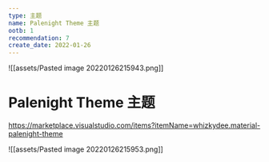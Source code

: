 ```yaml
---
type: 主题
name: Palenight Theme 主题
ootb: 1
recommendation: 7
create_date: 2022-01-26
---
```



![[assets/Pasted image 20220126215943.png]]

# Palenight Theme 主题

https://marketplace.visualstudio.com/items?itemName=whizkydee.material-palenight-theme


![[assets/Pasted image 20220126215953.png]]